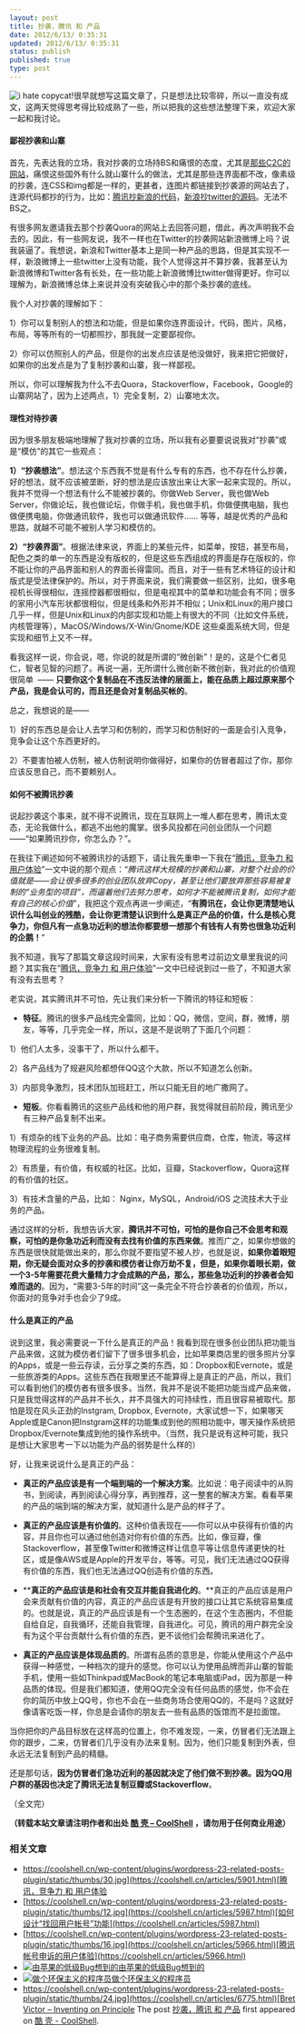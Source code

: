 ```yaml
---
layout: post
title: 抄袭，腾讯 和 产品
date: 2012/6/13/ 0:35:31
updated: 2012/6/13/ 0:35:31
status: publish
published: true
type: post
---
```


![](../wp-content/uploads/2012/06/i-hate-copycat-296x300.png "i hate copycat!")很早就想写这篇文章了，只是想法比较零碎，所以一直没有成文，这两天觉得思考得比较成熟了一些，所以把我的这些想法整理下来，欢迎大家一起和我讨论。


#### 鄙视抄袭和山寨


首先，先表达我的立场，我对抄袭的立场持BS和痛恨的态度，尤其是[那些C2C的网站](https://coolshell.cn/articles/3820.html "中国的C2C模式")，痛恨这些国外有什么就山寨什么的做法，尤其是那些连界面都不改，像素级的抄袭，连CSS和img都是一样的，更甚者，连图片都链接到抄袭源的网站去了，连源代码都抄的行为，比如：[腾讯抄新浪的代码](http://weibo.com/1661751144/yjLfJqMZ6)，[新浪抄twitter的源码](http://yuanxing.iteye.com/blog/638129)。无法不BS之。


有很多网友邀请我去那个抄袭Quora的网站上去回答问题，借此，再次声明我不会去的。因此，有一些网友说，我不一样也在Twitter的抄袭网站新浪微博上吗？说我装逼了。我想说，新浪和Twitter基本上是同一种产品的思路，但是其实现不一样，新浪微博上一些twitter上没有功能，我个人觉得这并不算抄袭，我甚至认为新浪微博和Twitter各有长处，在一些功能上新浪微博比twitter做得更好。你可以理解为，新浪微博总体上来说并没有突破我心中的那个条抄袭的底线。


我个人对抄袭的理解如下：


1）你可以复制别人的想法和功能，但是如果你连界面设计，代码，图片，风格，布局，等等所有的一切都照抄，那我就一定要鄙视你。


2）你可以仿照别人的产品，但是你的出发点应该是他没做好，我来把它把做好，如果你的出发点是为了复制抄袭和山寨，我一样鄙视。


所以，你可以理解我为什么不去Quora，Stackoverflow，Facebook，Google的山寨网站了，因为上述两点，1）完全复制，2）山寨地太次。


#### 理性对待抄袭


因为很多朋友极端地理解了我对抄袭的立场，所以我有必要要说说我对“抄袭”或是“模仿”的其它一些观点：



**1）“抄袭想法”**。想法这个东西我不觉是有什么专有的东西，也不存在什么抄袭，好的想法，就不应该被垄断，好的想法是应该放出来让大家一起来实现的。所以，我并不觉得一个想法有什么不能被抄袭的。你做Web Server，我也做Web Server，你做论坛，我也做论坛，你做手机，我也做手机，你做便携电脑，我也做便携电脑，你做通讯软件，我也可以做通讯软件…… 等等，越是优秀的产品和思路，就越不可能不被别人学习和模仿的。


**2）“抄袭界面”**。根据法律来说，界面上的某些元件，如菜单，按钮，甚至布局，配色之类的单一的东西是没有版权的，但是这些东西组成的界面是存在版权的，你不能让你的产品界面和别人的界面长得雷同。而且，对于一些有艺术特征的设计和版式是受法律保护的。所以，对于界面来说，我们需要做一些区别，比如，很多电视机长得很相似，连摇控器都很相似，但是电视其中的菜单和功能会有不同；很多的家用小汽车形状都很相似，但是线条和外形并不相似；Unix和Linux的用户接口几乎一样，但是Unix和Linux的内部实现和功能上有很大的不同（比如文件系统，内核管理等），MacOS/Windows/X-Win/Gnome/KDE 这些桌面系统大同，但是实现和细节上又不一样。


看我这样一说，你会说，嗯，你说的就是所谓的“微创新”！是的，这是个仁者见仁，智者见智的问题了。再说一遍，无所谓什么微创新不微创新，我对此的价值观很简单  —— **只要你这个复制品在不违反法律的层面上，能在品质上超过原来那个产品，我是会认可的，而且还是会对复制品买帐的**。


总之，我想说的是——


1）好的东西总是会让人去学习和仿制的，而学习和仿制好的一面是会引入竞争，竞争会让这个东西更好的。


2）不要害怕被人仿制，被人仿制说明你做得好，如果你的仿冒者超过了你，那你应该反思自己，而不要赖别人。


#### 如何不被腾讯抄袭


说起抄袭这个事来，就不得不说腾讯，现在互联网上一堆人都在思考，腾讯太变态，无论我做什么，都逃不出他的魔掌。很多风投都在问创业团队一个问题——“如果腾讯抄你，你怎么办？”。


在我往下阐述如何不被腾讯抄的话题下，请让我先重申一下我在“[腾讯，竞争力 和 用户体验](https://coolshell.cn/articles/5901.html "腾讯，竞争力 和 用户体验")”一文中说的那个观点：“*腾讯这样大规模的抄袭和山寨，对整个社会的价值就是——会让很多很多的创业团队放弃Copy，甚至让他们要放弃那些容易被复制的“业务型的项目”，而逼着他们去努力思考，如何才不能被腾讯复制，如何才能有自己的核心价值*”，我把这个观点再进一步阐述，“**有腾讯在，会让你更清楚地认识什么叫创业的残酷，会让你更清楚认识到什么是真正产品的价值，什么是核心竞争力，你但凡有一点急功近利的想法你都要想一想那个有钱有人有势也很急功近利的企鹅！**”


我不知道，我写了那篇文章这段时间来，大家有没有思考过前边文章里我说的问题？其实我在“[腾讯，竞争力 和 用户体验](https://coolshell.cn/articles/5901.html "腾讯，竞争力 和 用户体验")”一文中已经说到过一些了，不知道大家有没有去思考？


老实说，其实腾讯并不可怕，先让我们来分析一下腾讯的特征和短板：


* **特征**。腾讯的很多产品线完全雷同，比如：QQ，微信，空间，群，微博，朋友，等等，几乎完全一样，所以，这是不是说明了下面几个问题：


1）他们人太多，没事干了，所以什么都干。  

2）各产品线为了规避风险都想伴QQ这个大款，所以不知道怎么创新。  

3）内部竞争激烈，技术团队加班赶工，所以只能无目的地广撒网了。


* **短板**。你看看腾讯的这些产品线和他的用户群，我觉得就目前阶段，腾讯至少有三种产品复制不出来。


1）有烦杂的线下业务的产品。比如：电子商务需要供应商，仓库，物流，等这样物理流程的业务很难复制。  

2）有质量，有价值，有权威的社区。比如，豆瓣，Stackoverflow，Quora这样的有价值的社区。  

3）有技术含量的产品，比如： Nginx，MySQL，Android/iOS 之流技术大于业务的产品。


通过这样的分析，我想告诉大家，**腾讯并不可怕，可怕的是你自己不会思考和观察，可怕的是你急功近利而没有去找有价值的东西来做**。推而广之，如果你想做的东西是很快就能做出来的，那么你就不要指望不被人抄，也就是说，**如果你着眼短期，你无疑会面对众多的抄袭和模仿者让你万劫不复，但是，如果你着眼长期，做一个3-5年需要花费大量精力才会成熟的产品，那么，那些急功近利的抄袭者会知难而退的**。因为，“需要3-5年的时间”这一条完全不符合抄袭者的价值观，所以，你面对的竞争对手也会少了9成。


#### 什么是真正的产品


说到这里，我必需要说一下什么是真正的产品！我看到现在很多创业团队把功能当产品来做，这就为模仿者们留下了很多很多机会，比如苹果商店里的很多照片分享的Apps，或是一些云存读，云分享之类的东西，如：Dropbox和Evernote，或是一些旅游类的Apps。这些东西在我眼里还不能算得上是真正的产品，所以，我们可以看到他们的模仿者有很多很多。当然，我并不是说不能把功能当成产品来做，只是我觉得这样的产品并不长久，并不具强大的可持续性，而且很容易被取代。那怕是现在风头正劲的Instgram, Dropbox, Evernote，大家试想一下，如果哪天Apple或是Canon把Instgram这样的功能集成到他的照相功能中，哪天操作系统把Dropbox/Evernote集成到他的操作系统中。（当然，我只是说有这种可能，我只是想让大家思考一下以功能为产品的弱势是什么样的）


好，让我来说说什么是真正的产品：


* **真正的产品应该是有一个端到端的一个解决方案**。比如说：电子阅读中的从购书，到阅读，再到阅读心得分享，再到推荐，这一整套的解决方案。看看苹果的产品的端到端的解决方案，就知道什么是产品的样子了。


* **真正的产品应该是有价值的**。这种价值表现在——你可以从中获得有价值的内容，并且你也可以通过他创造对你有价值的东西。比如，像豆瓣，像Stackoverflow，甚至像Twitter和微博这样让信息平等让信息传递更快的社区，或是像AWS或是Apple的开发平台，等等。可见，我们无法通过QQ获得有价值的东西，我们也无法通过QQ创造有价值的东西。


* ****真正的产品应该是和社会有交互并能自我进化的**。**真正的产品应该是用户会来贡献有价值的内容，真正的产品应该是有开放的接口让其它系统容易集成的。也就是说，真正的产品应该是有一个生态圈的，在这个生态圈内，不但能自给自足，自我循环，还能自我管理，自我进化。可见，腾讯的用户群完全没有为这个平台贡献什么有价值的东西，更不谈他们会帮腾讯来进化了。


* **真正的产品应该是体现品质的**。所谓有品质的意思是，你能从使用这个产品中获得一种感觉，一种档次的提升的感觉。你可以认为使用品牌而非山寨的智能手机，使用一些如Thinkpad或MacBook的笔记本电脑或iPad，因为那是一种品质的体现。但是我们都知道，使用QQ完全没有任何品质的感觉，你不会在你的简历中放上QQ号，你也不会在一些商务场合使用QQ的，不是吗？这就好像请客吃饭一样，你总是会请你的朋友去一些有品质的饭馆而不是拉面馆。


当你把你的产品目标放在这样高的位置上，你不难发现，一来，仿冒者们无法跟上你的跟步，二来，仿冒者们几乎没有办法来复制。因为，他们只能复制到外表，但永远无法复制到产品的精髓。


还是那句话，**因为仿冒者们急功近利的基因就决定了他们做不到抄袭。因为QQ用户群的基因也决定了腾讯无法复制豆瓣或Stackoverflow**。


（全文完）



**（转载本站文章请注明作者和出处 [酷 壳 – CoolShell](https://coolshell.cn/) ，请勿用于任何商业用途）**



### 相关文章

* [https://coolshell.cn/wp-content/plugins/wordpress-23-related-posts-plugin/static/thumbs/30.jpg](https://coolshell.cn/articles/5901.html)[腾讯，竞争力 和 用户体验](https://coolshell.cn/articles/5901.html)
* [https://coolshell.cn/wp-content/plugins/wordpress-23-related-posts-plugin/static/thumbs/12.jpg](https://coolshell.cn/articles/5987.html)[如何设计“找回用户帐号”功能](https://coolshell.cn/articles/5987.html)
* [https://coolshell.cn/wp-content/plugins/wordpress-23-related-posts-plugin/static/thumbs/16.jpg](https://coolshell.cn/articles/5966.html)[腾讯帐号申诉的用户体验](https://coolshell.cn/articles/5966.html)
* [![由苹果的低级Bug想到的](../wp-content/uploads/2014/02/apple_goto_fail-150x150.png)](https://coolshell.cn/articles/11112.html)[由苹果的低级Bug想到的](https://coolshell.cn/articles/11112.html)
* [![做个环保主义的程序员](../wp-content/uploads/2012/04/Green-Computing-150x150.jpg)](https://coolshell.cn/articles/7186.html)[做个环保主义的程序员](https://coolshell.cn/articles/7186.html)
* [https://coolshell.cn/wp-content/plugins/wordpress-23-related-posts-plugin/static/thumbs/24.jpg](https://coolshell.cn/articles/6775.html)[Bret Victor – Inventing on Principle](https://coolshell.cn/articles/6775.html)
The post [抄袭，腾讯 和 产品](https://coolshell.cn/articles/7617.html) first appeared on [酷 壳 - CoolShell](https://coolshell.cn).
